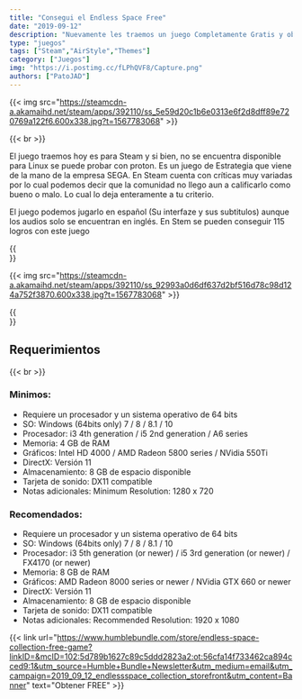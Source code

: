 ```yaml
---
title: "Consegui el Endless Space Free"
date: "2019-09-12"
description: "Nuevamente les traemos un juego Completamente Gratis y obviamente sin caer en piratería."
type: "juegos"
tags: ["Steam","AirStyle","Themes"]
category: ["Juegos"]
img: "https://i.postimg.cc/fLPhQVF8/Capture.png"
authors: ["PatoJAD"]
---
```

{{< img src="https://steamcdn-a.akamaihd.net/steam/apps/392110/ss_5e59d20c1b6e0313e6f2d8dff89e720769a122f6.600x338.jpg?t=1567783068" >}}

{{< br >}}

El juego traemos hoy es para Steam y si bien, no se encuentra disponible para Linux se puede probar con proton.  Es un juego de Estrategia que viene de la mano de la empresa SEGA. En Steam cuenta con críticas muy variadas por lo cual podemos decir que la comunidad no llego aun a calificarlo como bueno o malo. Lo cual lo deja enteramente a tu criterio.

El juego podemos jugarlo en español (Su interfaze y sus subtitulos) aunque los audios solo se encuentran en inglés. En Stem se pueden conseguir 115 logros con este juego

{{<br>}}

{{< img src="https://steamcdn-a.akamaihd.net/steam/apps/392110/ss_92993a0d6df637d2bf516d78c98d124a752f3870.600x338.jpg?t=1567783068" >}}
 
{{<br>}}

## Requerimientos

{{< br >}}

### Minimos:

* Requiere un procesador y un sistema operativo de 64 bits
* SO: Windows (64bits only) 7 / 8 / 8.1 / 10
* Procesador: i3 4th generation / i5 2nd generation / A6 series
* Memoria: 4 GB de RAM
* Gráficos: Intel HD 4000 / AMD Radeon 5800 series / NVidia 550Ti
* DirectX: Versión 11
* Almacenamiento: 8 GB de espacio disponible
* Tarjeta de sonido: DX11 compatible
* Notas adicionales: Minimum Resolution: 1280 x 720

### Recomendados:

* Requiere un procesador y un sistema operativo de 64 bits
* SO: Windows (64bits only) 7 / 8 / 8.1 / 10
* Procesador: i3 5th generation (or newer) / i5 3rd generation (or newer) / FX4170 (or newer)
* Memoria: 8 GB de RAM
* Gráficos: AMD Radeon 8000 series or newer / NVidia GTX 660 or newer
* DirectX: Versión 11
* Almacenamiento: 8 GB de espacio disponible
* Tarjeta de sonido: DX11 compatible
* Notas adicionales: Recommended Resolution: 1920 x 1080

 

{{< link url="https://www.humblebundle.com/store/endless-space-collection-free-game?linkID=&mcID=102:5d789b1627c89c5ddd2823a2:ot:56cfa14f733462ca894cced9:1&utm_source=Humble+Bundle+Newsletter&utm_medium=email&utm_campaign=2019_09_12_endlessspace_collection_storefront&utm_content=Banner" text="Obtener FREE" >}}
